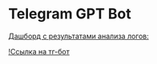 # Telegram GPT Bot

[Дашборд с результатами анализа логов: ](https://datalens.yandex/qyex8bxlkfkgc) 

[!Ссылка на тг-бот](https://t.me/de_prj_bot)